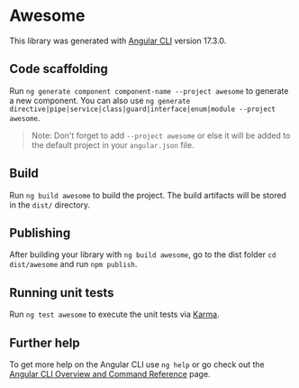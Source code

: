 # Awesome

This library was generated with [Angular CLI](https://github.com/angular/angular-cli) version 17.3.0.

## Code scaffolding

Run `ng generate component component-name --project awesome` to generate a new component. You can also use `ng generate directive|pipe|service|class|guard|interface|enum|module --project awesome`.
> Note: Don't forget to add `--project awesome` or else it will be added to the default project in your `angular.json` file. 

## Build

Run `ng build awesome` to build the project. The build artifacts will be stored in the `dist/` directory.

## Publishing

After building your library with `ng build awesome`, go to the dist folder `cd dist/awesome` and run `npm publish`.

## Running unit tests

Run `ng test awesome` to execute the unit tests via [Karma](https://karma-runner.github.io).

## Further help

To get more help on the Angular CLI use `ng help` or go check out the [Angular CLI Overview and Command Reference](https://angular.io/cli) page.
